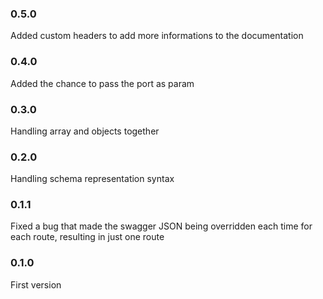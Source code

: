 ### 0.5.0

Added custom headers to add more informations to the documentation

### 0.4.0

Added the chance to pass the port as param

### 0.3.0

Handling array and objects together

### 0.2.0

Handling schema representation syntax

### 0.1.1

Fixed a bug that made the swagger JSON being overridden each time for each route, resulting in just one route

### 0.1.0

First version
